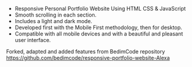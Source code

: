 
- Responsive Personal Portfolio Website Using HTML CSS & JavaScript
- Smooth scrolling in each section.
- Includes a light and dark mode.
- Developed first with the Mobile First methodology, then for desktop.
- Compatible with all mobile devices and with a beautiful and pleasant user interface.

Forked, adapted and added features from BedimCode repository https://github.com/bedimcode/responsive-portfolio-website-Alexa

